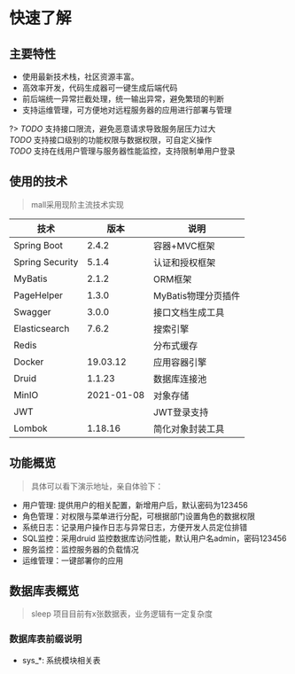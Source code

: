 # 快速了解

## 主要特性
* 使用最新技术栈，社区资源丰富。
* 高效率开发，代码生成器可一键生成后端代码
* 前后端统一异常拦截处理，统一输出异常，避免繁琐的判断
* 支持运维管理，可方便地对远程服务器的应用进行部署与管理

?> _TODO_ 支持接口限流，避免恶意请求导致服务层压力过大  
_TODO_ 支持接口级别的功能权限与数据权限，可自定义操作  
_TODO_ 支持在线用户管理与服务器性能监控，支持限制单用户登录

## 使用的技术

> mall采用现阶主流技术实现

| 技术 | 版本 | 说明 |
| --- | ---- | --- |
|Spring Boot|2.4.2|容器+MVC框架|
|Spring Security|5.1.4|认证和授权框架|
|MyBatis|2.1.2|ORM框架|
|PageHelper|1.3.0|MyBatis物理分页插件|
|Swagger|3.0.0|接口文档生成工具|
|Elasticsearch|7.6.2|搜索引擎|
|Redis||分布式缓存|
|Docker|19.03.12|应用容器引擎|
|Druid|1.1.23|数据库连接池|
|MinIO|2021-01-08|对象存储|
|JWT||JWT登录支持|
|Lombok|1.18.16|简化对象封装工具|

## 功能概览
> 具体可以看下演示地址，亲自体验下：

* 用户管理: 提供用户的相关配置，新增用户后，默认密码为123456
* 角色管理：对权限与菜单进行分配，可根据部门设置角色的数据权限
* 系统日志：记录用户操作日志与异常日志，方便开发人员定位排错
* SQL监控：采用druid 监控数据库访问性能，默认用户名admin，密码123456
* 服务监控：监控服务器的负载情况
* 运维管理：一键部署你的应用

## 数据库表概览
> sleep 项目目前有x张数据表，业务逻辑有一定复杂度

### 数据库表前缀说明
* sys_*: 系统模块相关表